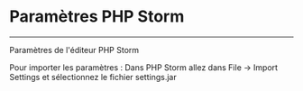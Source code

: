 # Paramètres PHP Storm

---
Paramètres de l'éditeur PHP Storm 

Pour importer les paramètres :
Dans PHP Storm allez dans File -> Import Settings et sélectionnez le fichier settings.jar
